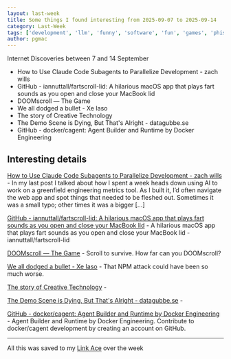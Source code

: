 ```yaml
---
layout: last-week
title: Some things I found interesting from 2025-09-07 to 2025-09-14
category: Last-Week
tags: ['development', 'llm', 'funny', 'software', 'fun', 'games', 'phishing', 'security', 'supply chain', 'vulnerability', 'audio', 'hardware', 'history', 'demo', 'hacking', 'docker']
author: pgmac
---
```


Internet Discoveries between  7 and 14 September

- How to Use Claude Code Subagents to Parallelize Development - zach wills
- GitHub - iannuttall/fartscroll-lid: A hilarious macOS app that plays fart sounds as you open and close your MacBook lid
- DOOMscroll — The Game
- We all dodged a bullet - Xe Iaso
- The story of Creative Technology
- The Demo Scene is Dying, But That's Alright - datagubbe.se
- GitHub - docker/cagent: Agent Builder and Runtime by Docker Engineering

## Interesting details

<a name="How to Use Claude Code Subagents to Parallelize Development - zach wills"></a>[How to Use Claude Code Subagents to Parallelize Development - zach wills](https://zachwills.net/how-to-use-claude-code-subagents-to-parallelize-development/) - In my last post I talked about how I spent a week heads down using AI to work on a greenfield engineering metrics tool. As I built it, I’d often navigate the web app and spot things that needed to be fleshed out. Sometimes it was a small typo; other times it was a bigger […]

<a name="GitHub - iannuttall/fartscroll-lid: A hilarious macOS app that plays fart sounds as you open and close your MacBook lid"></a>[GitHub - iannuttall/fartscroll-lid: A hilarious macOS app that plays fart sounds as you open and close your MacBook lid](https://github.com/iannuttall/fartscroll-lid) - A hilarious macOS app that plays fart sounds as you open and close your MacBook lid - iannuttall/fartscroll-lid

<a name="DOOMscroll — The Game"></a>[DOOMscroll — The Game](https://gisnep.com/doomscroll/) - Scroll to survive. How far can you DOOMscroll?

<a name="We all dodged a bullet - Xe Iaso"></a>[We all dodged a bullet - Xe Iaso](https://xeiaso.net/notes/2025/we-dodged-a-bullet/) - That NPM attack could have been so much worse.

<a name="The story of Creative Technology"></a>[The story of Creative Technology](https://www.abortretry.fail/p/the-story-of-creative-technology) - &nbsp;

<a name="The Demo Scene is Dying, But That's Alright - datagubbe.se"></a>[The Demo Scene is Dying, But That's Alright - datagubbe.se](https://www.datagubbe.se/sceneherit/) - &nbsp;

<a name="GitHub - docker/cagent: Agent Builder and Runtime by Docker Engineering"></a>[GitHub - docker/cagent: Agent Builder and Runtime by Docker Engineering](https://github.com/docker/cagent) - Agent Builder and Runtime by Docker Engineering. Contribute to docker/cagent development by creating an account on GitHub.


---

All this was saved to my [Link Ace](https://links.pgmac.net.au/) over the week